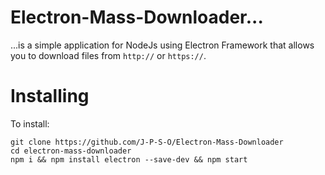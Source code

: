 # Electron-Mass-Downloader...
...is a simple application for NodeJs using Electron Framework that allows you to download files from `http://` or `https://`.
# Installing
To install:
```batchfile
git clone https://github.com/J-P-S-O/Electron-Mass-Downloader
cd electron-mass-downloader
npm i && npm install electron --save-dev && npm start
```
